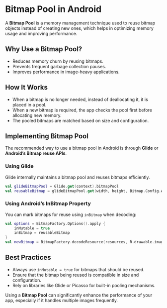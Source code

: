 # Bitmap Pool in Android

A **Bitmap Pool** is a memory management technique used to reuse bitmap objects instead of creating new ones, which helps in optimizing memory usage and improving performance.

## Why Use a Bitmap Pool?
- Reduces memory churn by reusing bitmaps.
- Prevents frequent garbage collection pauses.
- Improves performance in image-heavy applications.

## How It Works
- When a bitmap is no longer needed, instead of deallocating it, it is placed in a pool.
- When a new bitmap is required, the app checks the pool first before allocating new memory.
- The pooled bitmaps are matched based on size and configuration.

## Implementing Bitmap Pool
The recommended way to use a bitmap pool in Android is through **Glide** or **Android’s Bitmap reuse APIs**.

### Using Glide
Glide internally maintains a bitmap pool and reuses bitmaps efficiently.

```kotlin
val glideBitmapPool = Glide.get(context).bitmapPool
val reusableBitmap = glideBitmapPool.get(width, height, Bitmap.Config.ARGB_8888)
```

### Using Android’s InBitmap Property
You can mark bitmaps for reuse using `inBitmap` when decoding:

```kotlin
val options = BitmapFactory.Options().apply {
    inMutable = true
    inBitmap = reusableBitmap
}
val newBitmap = BitmapFactory.decodeResource(resources, R.drawable.image, options)
```

## Best Practices
- Always use `inMutable = true` for bitmaps that should be reused.
- Ensure that the bitmap being reused is compatible in size and configuration.
- Rely on libraries like Glide or Picasso for built-in pooling mechanisms.

Using a **Bitmap Pool** can significantly enhance the performance of your app, especially if it handles multiple images frequently.
